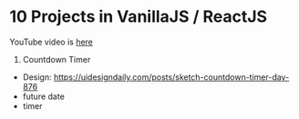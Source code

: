 # 10 Projects in VanillaJS / ReactJS

YouTube video is [here](https://www.youtube.com/watch?v=dtKciwk_si4)

1. Countdown Timer

-   Design: https://uidesigndaily.com/posts/sketch-countdown-timer-day-876
-   future date
-   timer